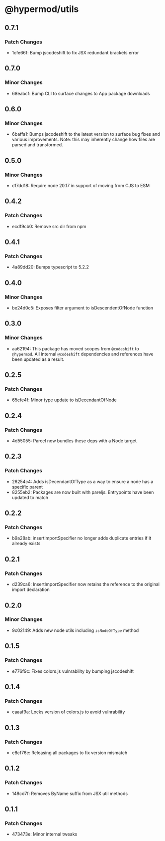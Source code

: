 # @hypermod/utils

## 0.7.1

### Patch Changes

- 1cfe66f: Bump jscodeshift to fix JSX redundant brackets error

## 0.7.0

### Minor Changes

- 68eabcf: Bump CLI to surface changes to App package downloads

## 0.6.0

### Minor Changes

- 6baffa1: Bumps jscodeshift to the latest version to surface bug fixes and various improvements. Note: this may inherently change how files are parsed and transformed.

## 0.5.0

### Minor Changes

- c17dd18: Require node 20.17 in support of moving from CJS to ESM

## 0.4.2

### Patch Changes

- ecdf9cb0: Remove src dir from npm

## 0.4.1

### Patch Changes

- 4a89dd20: Bumps typescript to 5.2.2

## 0.4.0

### Minor Changes

- be24d0c5: Exposes filter argument to isDescendentOfNode function

## 0.3.0

### Minor Changes

- aa62194: This package has moved scopes from `@codeshift` to `@hypermod`. All internal `@codeshift` dependencies and references have been updated as a result.

## 0.2.5

### Patch Changes

- 65cfe4f: Minor type update to isDecendantOfNode

## 0.2.4

### Patch Changes

- 4d55055: Parcel now bundles these deps with a Node target

## 0.2.3

### Patch Changes

- 26254c4: Adds isDecendantOfType as a way to ensure a node has a specific parent
- 8255eb2: Packages are now built with pareljs. Entrypoints have been updated to match

## 0.2.2

### Patch Changes

- b9a28ab: insertImportSpecifier no longer adds duplicate entries if it already exists

## 0.2.1

### Patch Changes

- d239ca6: InsertImportSpecifier now retains the reference to the original import declaration

## 0.2.0

### Minor Changes

- 9c02149: Adds new node utils including `isNodeOfType` method

## 0.1.5

### Patch Changes

- e776f9c: Fixes colors.js vulnrability by bumping jscodeshift

## 0.1.4

### Patch Changes

- caaaf9a: Locks version of colors.js to avoid vulnrability

## 0.1.3

### Patch Changes

- e8cf76e: Releasing all packages to fix version mismatch

## 0.1.2

### Patch Changes

- 148cd7f: Removes ByName suffix from JSX util methods

## 0.1.1

### Patch Changes

- 473473e: Minor internal tweaks
